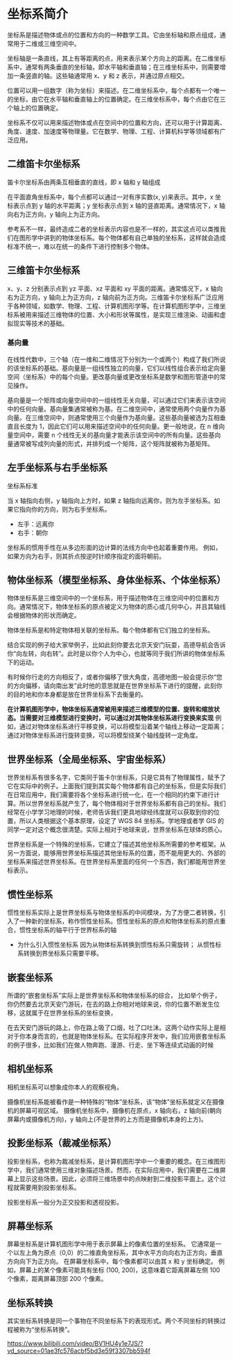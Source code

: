 # 坐标系简介

坐标系是描述物体或点的位置和方向的一种数学工具。它由坐标轴和原点组成，通常用于二维或三维空间中。

坐标轴是一条直线，其上有等距离的点，用来表示某个方向上的距离。在二维坐标系中，通常有两条垂直的坐标轴，即水平轴和垂直轴；在三维坐标系中，则需要增加一条竖直的轴。这些轴通常用 x、y 和 z 表示，并通过原点相交。

位置可以用一组数字（称为坐标）来描述。在二维坐标系中，每个点都有一个唯一的坐标，由它在水平轴和垂直轴上的位置确定。在三维坐标系中，每个点由它在三个轴上的位置确定。

坐标系不仅可以用来描述物体或点在空间中的位置和方向，还可以用于计算距离、角度、速度、加速度等物理量。它在数学、物理、工程、计算机科学等领域都有广泛应用。

## 二维笛卡尔坐标系

笛卡尔坐标系由两条互相垂直的直线，即 x 轴和 y 轴组成

在平面直角坐标系中，每个点都可以通过一对有序实数(x, y)来表示。其中，x 坐标表示点到 y 轴的水平距离；y 坐标表示点到 x 轴的竖直距离。通常情况下，x 轴向右为正方向，y 轴向上为正方向。

参考系不一样，最终造成二者的坐标表示内容也是不一样的，其实这点可以类推我们在图形学中讲到的物体坐标系。每个物体都有自己单独的坐标系，这样就会造成标准不统一，难以在统一的条件下进行控制多个物体。

## 三维笛卡尔坐标系

x、y、z 分别表示点到 yz 平面、xz 平面和 xy 平面的距离。通常情况下，x 轴向右为正方向，y 轴向上为正方向，z 轴向前为正方向。三维笛卡尔坐标系广泛应用于各种领域，如数学、物理、工程、计算机图形学等。在计算机图形学中，三维坐标系被用来描述三维物体的位置、大小和形状等属性，是实现三维渲染、动画和虚拟现实等技术的基础。

### 基向量

在线性代数中，三个轴（在一维和二维情况下分别为一个或两个）构成了我们所说的该坐标系的基础。基向量是一组线性独立的向量，它们以线性组合表示给定向量空间（坐标系）中的每个向量。更改基向量或更改坐标系是数学和图形管道中的常见操作。

基向量是一个矩阵或向量空间中的一组线性无关向量，可以通过它们来表示该空间中的任何向量。基向量集通常被称为基。在二维空间中，通常使用两个向量作为基向量。在三维空间中，则通常使用三个向量作为基向量。这些基向量被选为互相垂直且长度为 1，因此它们可以用来描述空间中的任何向量。更一般地说，在 n 维向量空间中，需要 n 个线性无关的基向量才能表示该空间中的所有向量。这些基向量通常被写成列向量的形式，并排列成一个矩阵，这个矩阵就被称为基矩阵。

## 左手坐标系与右手坐标系

坐标系标准

当 x 轴指向右侧，y 轴指向上方时，如果 z 轴指向远离你，则为左手坐标系。如果它指向你的方向，则为右手坐标系。

- 左手：远离你
- 右手：朝你

坐标系的惯用手性在从多边形面的边计算的法线方向中也起着重要作用。
例如，如果方向为右手，则其折点按逆时针顺序指定的面将朝前。

## 物体坐标系（模型坐标系、身体坐标系、个体坐标系）

物体坐标系是三维空间中的一个坐标系，用于描述物体在三维空间中的位置和方向。通常情况下，物体坐标系的原点被定义为物体的质心或几何中心，并且其轴线会根据物体的形状而确定。

物体坐标系是和特定物体相关联的坐标系。每个物体都有它们独立的坐标系。

结合实现的例子给大家举例子，比如此刻你要去北京天安门玩耍，高德导航会告诉你“向左转，向右转”。此时是以你个人为中心，也就等同于我们所讲的物体坐标系下的运动。

有时候你行走的方向相反了，或者你偏移了很大角度，高德地图一般会提示你“您的方向偏移，请向南出发”此时他的意思就是在世界坐标系下进行的提醒，此刻你的目的地和你本身都是放在世界坐标系下去衡量的。

**在计算机图形学中，物体坐标系通常被用来描述三维模型的位置、旋转和缩放状态。当需要对三维模型进行变换时，可以通过对其物体坐标系进行变换来实现**
例如，通过对物体坐标系进行平移变换，可以将模型沿着某个轴线上移动一定距离；通过对物体坐标系进行旋转变换，可以将模型绕某个轴线旋转一定角度。

## 世界坐标系（全局坐标系、宇宙坐标系）

世界坐标系有很多名字，它类同于笛卡尔坐标系，只是它具有了物理属性，赋予了它在实际中的例子。上面我们提到其实每个物体都有自己的坐标系，但是实际我们在日常应用中，我们需要将各个坐标系进行统一化，在一个相同的约束下进行计算。所以世界坐标系就产生了，每个物体相对于世界坐标系都有自己的坐标。我们经常在小学学习地理的时候，老师告诉我们更具地球经纬度就可以获取到你的位置，所以人类根据这个基本原理，设定了 WGS 84 坐标系。学地理或者学 GIS 的同学一定对这个概念很清楚。实际上相对于地球来说，世界坐标系在球体的质心。

世界坐标系是一个特殊的坐标系，它建立了描述其他坐标系所需要的参考框架。从另一方面说，能够用世界坐标系描述其他坐标系的位置，而不能用更大的、外部的坐标系来描述世界坐标系。在世界坐标系里面的任何一个东西，我们都能用世界坐标表示。

## 惯性坐标系

惯性坐标系实际上是世界坐标系与物体坐标系的中间模块，为了方便二者转换，引入了一种新的坐标系，称作惯性坐标系。惯性坐标系的原点和物体坐标系的原点重合，惯性坐标系的轴平行于世界标系的轴

- 为什么引入惯性坐标系
  因为从物体标系转换到惯性标系只需旋转；
  从惯性标系转换到界坐标系只需要平移。

## 嵌套坐标系

所谓的“嵌套坐标系”实际上是世界坐标系和物体坐标系的综合，
比如举个例子，你仍然要去北京天安门游玩，在去的路上你相对地球来说，你的位置不断发生位移，这就属于在世界坐标系的坐标变换，

在去天安门游玩的路上，你在路上吸了口烟，吐了口吐沫。这两个动作实际上是相对于你本身而言的，也就是物体坐标系。在实际程序开发中，我们应用嵌套坐标系的例子很多，比如我们在做人物奔跑、漫游、行走、坐下等连续式动画的时候

## 相机坐标系

相机坐标系可以想象成你本人的观察视角。

摄像机坐标系能被看作是一种特殊的“物体”坐标系，该“物体”坐标系就定义在摄像机的屏幕可视区域。
摄像机坐标系中，摄像机在原点，x 轴向右，z 轴向前(朝向屏幕内或摄像机方向)，y 轴向上(不是世界的上方而是摄像机本身的上方)。

## 投影坐标系（裁减坐标系）

投影坐标系，也称为裁减坐标系，是计算机图形学中一个重要的概念。在三维图形学中，我们通常使用三维对象描述场景。然而，在实际应用中，我们需要在二维屏幕上显示这些场景。因此，必须将三维场景中的点映射到二维投影平面上。这个过程就需要用到投影坐标系。

投影坐标系一般分为正交投影和透视投影。

## 屏幕坐标系

屏幕坐标系是计算机图形学中用于表示屏幕上的像素位置的坐标系。
它通常是一个以左上角为原点（0,0）的二维直角坐标系，其中水平方向向右为正方向，垂直方向向下为正方向。
在屏幕坐标系中，每个像素都可以由其 x 和 y 坐标确定。
例如，屏幕上的某个像素可能具有坐标 (100, 200)，这意味着它距离屏幕左侧 100 个像素，距离屏幕顶部 200 个像素。

## 坐标系转换

其实坐标系转换是同一个事物在不同坐标系下的表现形式。两个不同坐标的转换过程被称为“坐标系转换”。

https://www.bilibili.com/video/BV1HU4y1e7JS/?vd_source=01ae3fc576acbf5bd3e59f3307bb594f
